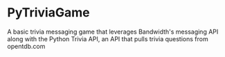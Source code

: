 # PyTriviaGame
A basic trivia messaging game that leverages Bandwidth's messaging API along with the Python Trivia API, an API that pulls trivia questions from opentdb.com


